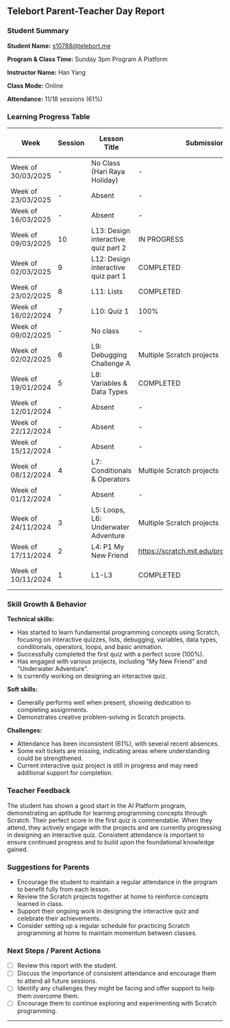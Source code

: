 ## Telebort Parent-Teacher Day Report

### Student Summary
**Student Name:** s10788@telebort.me

**Program & Class Time:** Sunday 3pm Program A Platform

**Instructor Name:** Han Yang

**Class Mode:** Online

**Attendance:** 11/18 sessions (61%)


### Learning Progress Table

| Week | Session | Lesson Title | Submission Link/Score | Exit Ticket Score | Progress Rating |
|------|---------|-------------|------------------------|------------------|-----------------|
| Week of 30/03/2025 | - | No Class (Hari Raya Holiday) | - | - | ☆☆☆☆☆ |
| Week of 23/03/2025 | - | Absent | - | - | ★★★★★ |
| Week of 16/03/2025 | - | Absent | - | - | ★★★★★ |
| Week of 09/03/2025 | 10 | L13: Design interactive quiz part 2 | IN PROGRESS | - | ★★★★★ |
| Week of 02/03/2025 | 9 | L12: Design interactive quiz part 1 | COMPLETED | - | ★★★★★ |
| Week of 23/02/2025 | 8 | L11: Lists | COMPLETED | - | ★★★★★ |
| Week of 16/02/2024 | 7 | L10: Quiz 1 | 100% | - | ★★★★★ |
| Week of 09/02/2025 | - | No class | - | - | ☆☆☆☆☆ |
| Week of 02/02/2025 | 6 | L9: Debugging Challenge A | Multiple Scratch projects | - | ★★★☆☆ |
| Week of 19/01/2024 | 5 | L8: Variables & Data Types | COMPLETED | L8 ET: 3/4 | ★★★☆☆ |
| Week of 12/01/2024 | - | Absent | - | - | ★★★☆☆ |
| Week of 22/12/2024 | - | Absent | - | - | ☆☆☆☆☆ |
| Week of 15/12/2024 | - | Absent | - | - | ☆☆☆☆☆ |
| Week of 08/12/2024 | 4 | L7: Conditionals & Operators | Multiple Scratch projects | L7 ET: 7/7 | ★★★☆☆ |
| Week of 01/12/2024 | - | Absent | - | - | ★★★☆☆ |
| Week of 24/11/2024 | 3 | L5: Loops, L6: Underwater Adventure | Multiple Scratch projects | L5 ET: 8/8, L6 ET: MISSING | ★★★☆☆ |
| Week of 17/11/2024 | 2 | L4: P1 My New Friend | https://scratch.mit.edu/projects/1094284397/editor/ | L4 ET: 4/4 | ★★★☆☆ |
| Week of 10/11/2024 | 1 | L1-L3 | COMPLETED | L2 ET: 4/4, L3 ET: 4/4 | ★★★☆☆ |

### Skill Growth & Behavior

**Technical skills:**
* Has started to learn fundamental programming concepts using Scratch, focusing on interactive quizzes, lists, debugging, variables, data types, conditionals, operators, loops, and basic animation.
* Successfully completed the first quiz with a perfect score (100%).
* Has engaged with various projects, including "My New Friend" and "Underwater Adventure".
* Is currently working on designing an interactive quiz.

**Soft skills:**
* Generally performs well when present, showing dedication to completing assignments.
* Demonstrates creative problem-solving in Scratch projects.

**Challenges:**
* Attendance has been inconsistent (61%), with several recent absences.
* Some exit tickets are missing, indicating areas where understanding could be strengthened.
* Current interactive quiz project is still in progress and may need additional support for completion.

### Teacher Feedback

The student has shown a good start in the AI Platform program, demonstrating an aptitude for learning programming concepts through Scratch. Their perfect score in the first quiz is commendable. When they attend, they actively engage with the projects and are currently progressing in designing an interactive quiz. Consistent attendance is important to ensure continued progress and to build upon the foundational knowledge gained.

### Suggestions for Parents

* Encourage the student to maintain a regular attendance in the program to benefit fully from each lesson.
* Review the Scratch projects together at home to reinforce concepts learned in class.
* Support their ongoing work in designing the interactive quiz and celebrate their achievements.
* Consider setting up a regular schedule for practicing Scratch programming at home to maintain momentum between classes.

### Next Steps / Parent Actions

* [ ] Review this report with the student.
* [ ] Discuss the importance of consistent attendance and encourage them to attend all future sessions.
* [ ] Identify any challenges they might be facing and offer support to help them overcome them.
* [ ] Encourage them to continue exploring and experimenting with Scratch programming.

---
